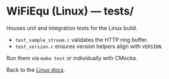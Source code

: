# WiFiEqu (Linux) — tests/

Houses unit and integration tests for the Linux build.

- `test_sample_stream.c` validates the HTTP ring buffer.
- `test_version.c` ensures version helpers align with `VERSION`.

Run them via `make test` or individually with CMocka.

Back to the [Linux docs](../README.md).
